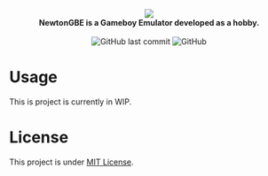 <div align="center">
<img src="https://github.com/Davy133/NewtonGBE/assets/55928285/fdd5de3a-54b9-44ee-ab12-f557b91ffec5" /></br>
</div>

<div align="center">
<b>NewtonGBE is a Gameboy Emulator developed as a hobby.</b>
</div>
&nbsp;

<div align="center">
<img alt="GitHub last commit" src="https://img.shields.io/github/last-commit/Davy133/NewtonGBE">
<img alt="GitHub" src="https://img.shields.io/github/license/Davy133/NewtonGBE">
</div>

<div>
<h1>Usage</h1>
<p>This is project is currently in WIP.</p>
</div>
<div>
<h1>License</h1>
<p>This project is under <a href="https://github.com/Davy133/NewtonGBE/blob/main/LICENSE">MIT License</a>.</p>
</div>
